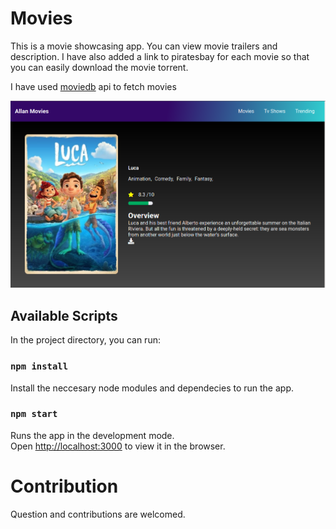 # Movies
This is a movie showcasing app. You can view movie trailers and description. I have also added a link to piratesbay for each movie so that you can easily download the movie torrent.

I have used [moviedb](https://themoviedb.org) api to fetch movies 

![image](src/image/moviedb.png)

## Available Scripts

In the project directory, you can run:

### `npm install`
Install the neccesary node modules and dependecies to run the app.

### `npm start`

Runs the app in the development mode.\
Open [http://localhost:3000](http://localhost:3000) to view it in the browser.

# Contribution
Question and contributions are welcomed.
